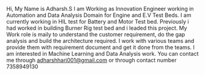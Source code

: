 Hi, My Name is Adharsh.S
I am Working as Innovation Engineer working in Automation and Data Analysis Domain for Engine and E.V Test Beds.
I am currently working in HIL test for Battery and Motor Test bed.
Previously i had worked in building Burner Rig test bed and i leaded this project.
My Work role is maily to understand the customer requirement, do the gap analysis and build the architecture required.
I work with various teams and provide them with requirement document and get it done from the teams.
I am interested in Machine Learning and Data Analysis work.
You can contact me through adharshhari001@gmail.com or through contact number 7358949130
<!---
Adharsh0001/Adharsh0001 is a ✨ special ✨ repository because its `README.md` (this file) appears on your GitHub profile.
You can click the Preview link to take a look at your changes.
--->
